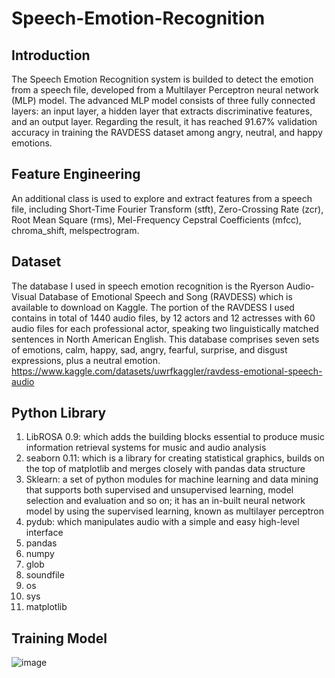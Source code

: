 # Speech-Emotion-Recognition


## Introduction
The Speech Emotion Recognition system is builded to detect the emotion from a speech file, developed from a Multilayer Perceptron neural network (MLP) model. The advanced MLP model consists of three fully connected layers: an input layer, a hidden layer that extracts discriminative features, and an output layer. Regarding the result, it has reached 91.67% validation accuracy in training the RAVDESS dataset among angry, neutral, and happy emotions. 


## Feature Engineering
An additional class is used to explore and extract features from a speech file, including Short-Time Fourier Transform (stft), Zero-Crossing Rate (zcr), Root Mean Square (rms), Mel-Frequency Cepstral Coefficients (mfcc), chroma_shift, melspectrogram.


## Dataset
The database I used in speech emotion recognition is the Ryerson Audio-Visual Database of Emotional Speech and Song (RAVDESS) which is available to download on Kaggle. The portion of the RAVDESS I used contains in total of 1440 audio files, by 12 actors and 12 actresses with 60 audio files for each professional actor, speaking two linguistically matched sentences in North American English. This database comprises seven sets of emotions, calm, happy, sad, angry, fearful, surprise, and disgust expressions, plus a neutral emotion.
https://www.kaggle.com/datasets/uwrfkaggler/ravdess-emotional-speech-audio 


## Python Library
1. LibROSA 0.9: which adds the building blocks essential to produce music information retrieval systems for music and audio analysis
2. seaborn 0.11: which is a library for creating statistical graphics, builds on the top of matplotlib and merges closely with pandas data structure 
3. Sklearn: a set of python modules for machine learning and data mining that supports both supervised and unsupervised learning, model selection and evaluation and so on; it has an in-built neural network model by using the supervised learning, known as multilayer perceptron
4. pydub: which manipulates audio with a simple and easy high-level interface
5. pandas
6. numpy
7. glob
8. soundfile
9. os
10. sys
11. matplotlib


## Training Model
![image](https://user-images.githubusercontent.com/64537025/204066133-46ad9bb8-3516-4e0d-a490-87875e78b1e0.png)




